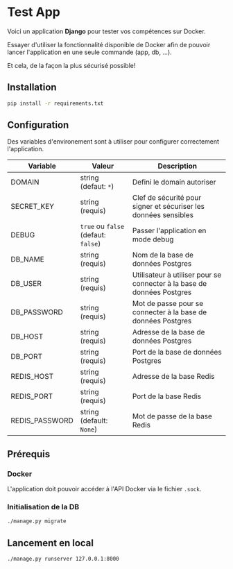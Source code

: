 # Test App

Voici un application **Django** pour tester vos compétences sur Docker.

Essayer d'utiliser la fonctionnalité disponible de Docker afin de pouvoir lancer l'application en une seule commande (app, db, ...).

Et cela, de la façon la plus sécurisé possible!

## Installation

```bash
pip install -r requirements.txt
```

## Configuration

Des variables d'environement sont à utiliser pour configurer correctement l'application.

| Variable       | Valeur                              | Description                                                            |
| -------------- | ----------------------------------- | ---------------------------------------------------------------------- |
| DOMAIN         | string (defaut: `*`)                | Defini le domain autoriser                                             |
| SECRET_KEY     | string (requis)                     | Clef de sécurité pour signer et sécuriser les données sensibles        |
| DEBUG          | `true` ou `false` (defaut: `false`) | Passer l'application en mode debug                                     |
| DB_NAME        | string (requis)                     | Nom de la base de données Postgres                                     |
| DB_USER        | string (requis)                     | Utilisateur à utiliser pour se connecter à la base de données Postgres |
| DB_PASSWORD    | string (requis)                     | Mot de passe pour se connecter à la base de données Postgres           |
| DB_HOST        | string (requis)                     | Adresse de la base de données Postgres                                 |
| DB_PORT        | string (requis)                     | Port de la base de données Postgres                                    |
| REDIS_HOST     | string (requis)                     | Adresse de la base Redis                                               |
| REDIS_PORT     | string (requis)                     | Port de la base Redis                                                  |
| REDIS_PASSWORD | string (default: `None`)            | Mot de passe de la base Redis                                          |

## Prérequis

### Docker

L'application doit pouvoir accéder à l'API Docker via le fichier `.sock`.

### Initialisation de la DB

```bash
./manage.py migrate
```

## Lancement en local

```bash
./manage.py runserver 127.0.0.1:8000
```
